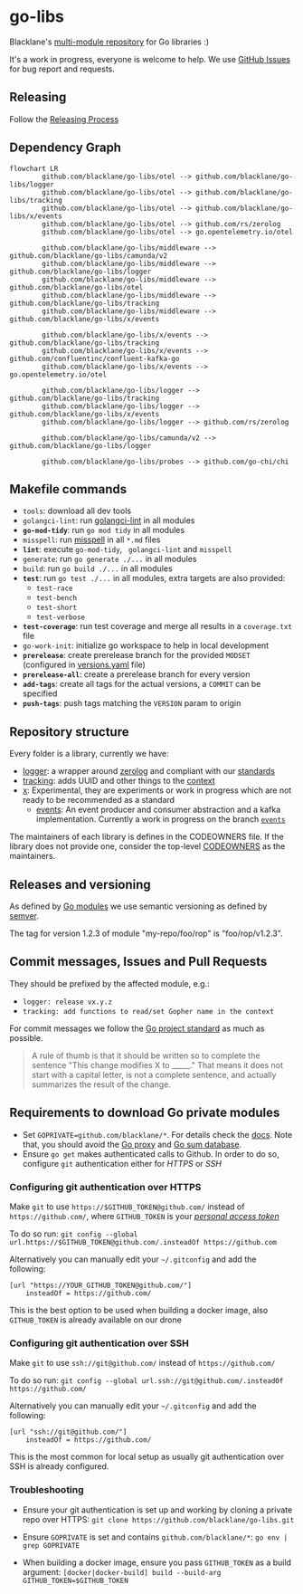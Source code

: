 # go-libs

Blacklane's [multi-module repository](https://github.com/golang/go/wiki/Modules#faqs--multi-module-repositories) for Go libraries :)

It's a work in progress, everyone is welcome to help. We use 
[GitHub Issues](https://github.com/blacklane/go-libs/issues) for bug report and requests.

## Releasing

Follow the [Releasing Process](./RELEASING.md)

## Dependency Graph
```mermaid
flowchart LR
        github.com/blacklane/go-libs/otel --> github.com/blacklane/go-libs/logger
        github.com/blacklane/go-libs/otel --> github.com/blacklane/go-libs/tracking
        github.com/blacklane/go-libs/otel --> github.com/blacklane/go-libs/x/events
        github.com/blacklane/go-libs/otel --> github.com/rs/zerolog
        github.com/blacklane/go-libs/otel --> go.opentelemetry.io/otel
        
        github.com/blacklane/go-libs/middleware --> github.com/blacklane/go-libs/camunda/v2
        github.com/blacklane/go-libs/middleware --> github.com/blacklane/go-libs/logger
        github.com/blacklane/go-libs/middleware --> github.com/blacklane/go-libs/otel
        github.com/blacklane/go-libs/middleware --> github.com/blacklane/go-libs/tracking
        github.com/blacklane/go-libs/middleware --> github.com/blacklane/go-libs/x/events
        
        github.com/blacklane/go-libs/x/events --> github.com/blacklane/go-libs/tracking
        github.com/blacklane/go-libs/x/events --> github.com/confluentinc/confluent-kafka-go
        github.com/blacklane/go-libs/x/events --> go.opentelemetry.io/otel
        
        github.com/blacklane/go-libs/logger --> github.com/blacklane/go-libs/tracking
        github.com/blacklane/go-libs/logger --> github.com/blacklane/go-libs/x/events
        github.com/blacklane/go-libs/logger --> github.com/rs/zerolog
        
        github.com/blacklane/go-libs/camunda/v2 --> github.com/blacklane/go-libs/logger

        github.com/blacklane/go-libs/probes --> github.com/go-chi/chi
```

## Makefile commands

- `tools`: download all dev tools
- `golangci-lint`: run [golangci-lint](https://golangci-lint.run/) in all modules
- **`go-mod-tidy`**: run `go mod tidy` in all modules
- `misspell`: run [misspell](https://github.com/client9/misspell) in all `*.md` files
- **`lint`**: execute `go-mod-tidy`, ` golangci-lint` and `misspell`
- `generate`: run `go generate ./...` in all modules
- `build`: run `go build ./...` in all modules
- **`test`**: run `go test ./...` in all modules, extra targets are also provided:
  - `test-race`
  - `test-bench`
  - `test-short`
  - `test-verbose`
- **`test-coverage`**: run test coverage and merge all results in a `coverage.txt` file
- `go-work-init`: initialize go workspace to help in local development
- **`prerelease`**: create prerelease branch for the provided `MODSET` (configured in [versions.yaml](./versions.yaml) file)
- **`prerelease-all`**: create a prerelease branch for every version
- **`add-tags`**: create all tags for the actual versions, a `COMMIT` can be specified
- **`push-tags`**: push tags matching the `VERSION` param to origin

 
## Repository structure

Every folder is a library, currently we have:
 - [logger](logger): a wrapper around [zerolog](https://github.com/rs/zerolog)
 and compliant with our [standards](http://handbook.int.blacklane.io/monitoring/kiev.html)
 - [tracking](tracking): adds UUID and other things to the [context](https://golang.org/pkg/context/)
 - [x](x): Experimental, they are experiments or work in progress which are not ready to be recommended
 as a standard
   - [events](https://github.com/blacklane/go-libs/tree/events/x/events): An event producer and consumer abstraction and a kafka implementation. Currently a work in progress on the branch [`events`](https://github.com/blacklane/go-libs/tree/events)

The maintainers of each library is defines in the CODEOWNERS file. If the library does not provide one,
consider the top-level [CODEOWNERS](CODEOWNERS) as the maintainers.

## Releases and versioning

As defined by [Go modules](https://github.com/golang/go/wiki/Modules) we use semantic versioning
as defined by [semver](https://semver.org/).

The tag for version 1.2.3 of module "my-repo/foo/rop" is "foo/rop/v1.2.3".

## Commit messages, Issues and Pull Requests

They should be prefixed by the affected module, e.g.:
 - `logger: release vx.y.z`
 - `tracking: add functions to read/set Gopher name in the context`


For commit messages we follow the [Go project standard](https://tip.golang.org/doc/contribute.html#commit_messages)
as much as possible.

>  A rule of thumb is that it should be written so to complete the sentence 
> "This change modifies X to _____." 
> That means it does not start with a capital letter, 
> is not a complete sentence, and actually summarizes the result of the change. 

## Requirements to download Go private modules

-  Set `GOPRIVATE=github.com/blacklane/*`.
        For details check the [docs](https://golang.org/cmd/go/#hdr-Configuration_for_downloading_non_public_code). Note that, you should avoid the [Go proxy](https://proxy.golang.org/) and [Go sum database](https://sum.golang.org/).
 - Ensure `go get` makes authenticated calls to Github.
        In order to do so, configure `git` authentication either for _HTTPS_ or _SSH_

### Configuring git authentication over HTTPS

Make `git` to use `https://$GITHUB_TOKEN@github.com/` instead of `https://github.com/`, where `GITHUB_TOKEN` is your [_personal access token_](https://docs.github.com/en/github/authenticating-to-github/creating-a-personal-access-token)

To do so run: `git config --global url.https://$GITHUB_TOKEN@github.com/.insteadOf https://github.com`

Alternatively you can manually edit your `~/.gitconfig` and add the following:

```
[url "https://YOUR_GITHUB_TOKEN@github.com/"]
	insteadOf = https://github.com/
```

This is the best option to be used when building a docker image, also `GITHUB_TOKEN` is already available on our drone

### Configuring git authentication over SSH

Make `git` to use `ssh://git@github.com/` instead of `https://github.com/`

To do so run: `git config --global url.ssh://git@github.com/.insteadOf https://github.com/`

Alternatively you can manually edit your `~/.gitconfig` and add the following:
```
[url "ssh://git@github.com/"]
	insteadOf = https://github.com/
```

This is the most common for local setup as usually git authentication over SSH is already configured.

### Troubleshooting

 - Ensure your git authentication is set up and working by cloning a private repo over HTTPS:
   `git clone https://github.com/blacklane/go-libs.git`

 - Ensure `GOPRIVATE` is set and contains `github.com/blacklane/*`:
   `go env | grep GOPRIVATE`

 - When building a docker image, ensure you pass `GITHUB_TOKEN` as a build argument:
   `[docker|docker-build] build --build-arg GITHUB_TOKEN=$GITHUB_TOKEN`
